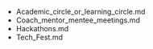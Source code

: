 - Academic_circle_or_learning_circle.md
- Coach_mentor_mentee_meetings.md
- Hackathons.md
- Tech_Fest.md